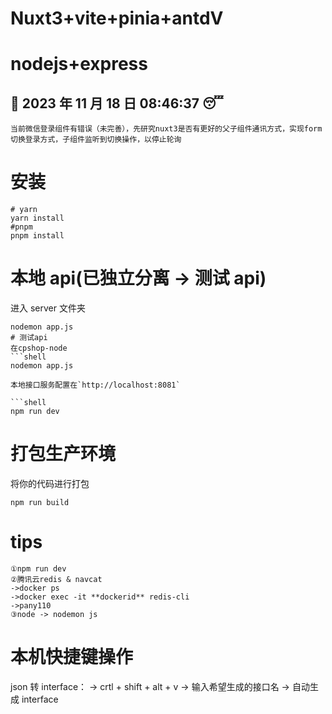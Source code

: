 # Nuxt3+vite+pinia+antdV

# nodejs+express

## :date: 2023 年 11 月 18 日 08:46:37 :sleeping:

`当前微信登录组件有错误（未完善），先研究nuxt3是否有更好的父子组件通讯方式，实现form切换登录方式，子组件监听到切换操作，以停止轮询`

# 安装

```shell
# yarn
yarn install
#pnpm
pnpm install
```

# 本地 api(已独立分离 → 测试 api)

进入 server 文件夹

````shell
nodemon app.js
# 测试api
在cpshop-node
```shell
nodemon app.js

本地接口服务配置在`http://localhost:8081`

```shell
npm run dev
````

# 打包生产环境

将你的代码进行打包

```shell
npm run build
```

# tips

```
①npm run dev
②腾讯云redis & navcat
->docker ps
->docker exec -it **dockerid** redis-cli
->pany110
③node -> nodemon js
```

# 本机快捷键操作

json 转 interface：
-> crtl + shift + alt + v
-> 输入希望生成的接口名
-> 自动生成 interface
